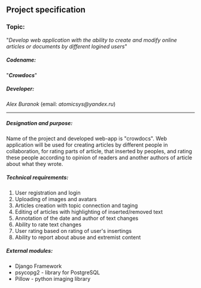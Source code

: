 ## Project specification

### Topic:
"_Develop web application with the ability to create and modify online articles or documents by different logined users_"

##### Codename:
"**_Crowdocs_**"

##### Developer:
_Alex Buranok_ (email: _atomicsys@yandex.ru_)

---

##### Designation and purpose:
Name of the project and developed web-app is "crowdocs".
Web application will be used for creating articles by different people in collaboration, for rating parts of article, that inserted by peoples, and rating these people according to opinion of readers and another authors of article about what they wrote.

##### Technical requirements:
1. User registration and login
2. Uploading of images and avatars
3. Articles creation with topic connection and taging
4. Editing of articles with highlighting of inserted/removed text
5. Annotation of the date and author of text changes
6. Ability to rate text changes
7. User rating based on rating of user's insertings
8. Ability to report about abuse and extremist content

##### External modules:
- Django Framework
- psycopg2 - library for PostgreSQL
- Pillow - python imaging library